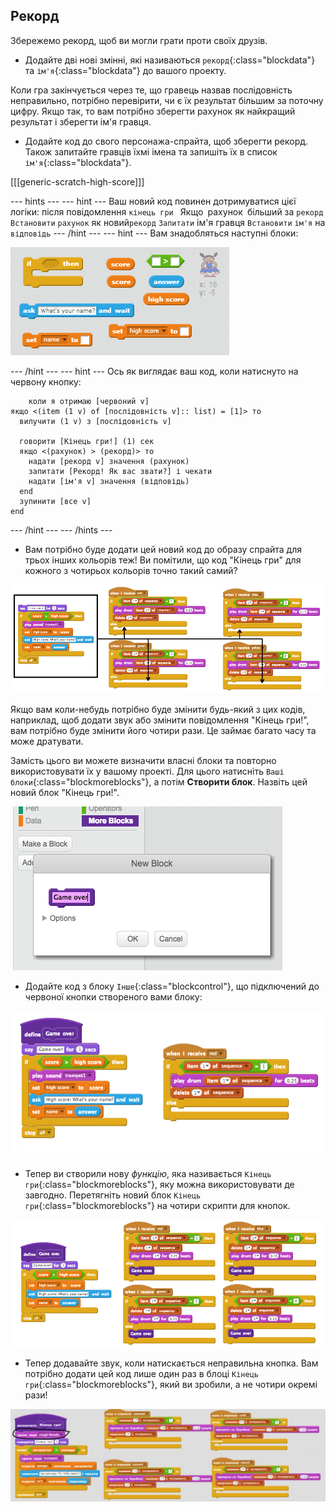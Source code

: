 ## Рекорд

Збережемо рекорд, щоб ви могли грати проти своїх друзів.

+ Додайте дві нові змінні, які називаються `рекорд`{:class="blockdata"} та `ім'я`{:class="blockdata"} до вашого проекту.

Коли гра закінчується через те, що гравець назвав послідовність неправильно, потрібно перевірити, чи є їх результат більшим за поточну цифру. Якщо так, то вам потрібно зберегти рахунок як найкращий результат і зберегти ім'я гравця.

+ Додайте код до свого персонажа-спрайта, щоб зберегти рекорд. Також запитайте гравців їхмі імена та запишіть їх в список `ім'я`{:class="blockdata"}.

[[[generic-scratch-high-score]]]

\--- hints \--- \--- hint \--- Ваш новий код повинен дотримуватися цієї логіки: після повідомлення ` кінець гри ` `
 `Якщо` `рахунок` `більший за `рекорд` `Встановити` `рахунок` як новий`рекорд` `Запитати` ім'я гравця `Встановити` `ім'я` на `відповідь` \--- /hint \--- \--- hint \--- Вам знадобляться наступні блоки:

![Підказка для рекорду](images/hint-high-score.png)

\--- /hint \--- \--- hint \--- Ось як виглядає ваш код, коли натиснуто на червону кнопку:

```blocks
    коли я отримаю [червоний v]
якщо <(item (1 v) of [послідовність v]:: list) = [1]> то 
  вилучити (1 v) з [послідовність v]

  говорити [Кінець гри!] (1) сек
  якщо <(рахунок) > (рекорд)> то 
    надати [рекорд v] значення (рахунок)
    запитати [Рекорд! Як вас звати?] і чекати
    надати [ім'я v] значення (відповідь)
  end
  зупинити [все v]
end
```

\--- /hint \--- \--- /hints \---

+ Вам потрібно буде додати цей новий код до образу спрайта для трьох інших кольорів теж! Ви помітили, що код "Кінець гри" для кожного з чотирьох кольорів точно такий самий?

![знімок екрану](images/colour-same.png)

Якщо вам коли-небудь потрібно буде змінити будь-який з цих кодів, наприклад, щоб додати звук або змінити повідомлення "Кінець гри!", вам потрібно буде змінити його чотири рази. Це займає багато часу та може дратувати.

Замість цього ви можете визначити власні блоки та повторно використовувати їх у вашому проекті. Для цього натисніть `Ваші блоки`{:class="blockmoreblocks"}, а потім **Створити блок**. Назвіть цей новий блок "Кінець гри!".

![знімок екрану](images/colour-more.png)

+ Додайте код з блоку `Інше`{:class="blockcontrol"}, що підключений до червоної кнопки створеного вами блоку:

![знімок екрану](images/colour-make-block.png)

+ Тепер ви створили нову *функцію*, яка називається `Кінець гри`{:class="blockmoreblocks"}, яку можна використовувати де завгодно. Перетягніть новий блок `Кінець гри`{:class="blockmoreblocks"} на чотири скрипти для кнопок.

![знімок екрану](images/colour-use-block.png)

+ Тепер додавайте звук, коли натискається неправильна кнопка. Вам потрібно додати цей код лише один раз в блоці `Кінець гри`{:class="blockmoreblocks"}, який ви зробили, а не чотири окремі рази!

![знімок екрану](images/colour-cough.png)